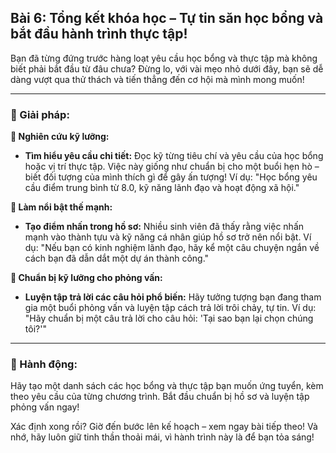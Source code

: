 ## Bài 6: Tổng kết khóa học – Tự tin săn học bổng và bắt đầu hành trình thực tập!

Bạn đã từng đứng trước hàng loạt yêu cầu học bổng và thực tập mà không biết phải bắt đầu từ đâu chưa? Đừng lo, với vài mẹo nhỏ dưới đây, bạn sẽ dễ dàng vượt qua thử thách và tiến thẳng đến cơ hội mà mình mong muốn!

---

### 📌 Giải pháp:

**🔹 Nghiên cứu kỹ lưỡng:**
- **Tìm hiểu yêu cầu chi tiết:** Đọc kỹ từng tiêu chí và yêu cầu của học bổng hoặc vị trí thực tập. Việc này giống như chuẩn bị cho một buổi hẹn hò – biết đối tượng của mình thích gì để gây ấn tượng!
  Ví dụ: "Học bổng yêu cầu điểm trung bình từ 8.0, kỹ năng lãnh đạo và hoạt động xã hội."

**🔹 Làm nổi bật thế mạnh:**
- **Tạo điểm nhấn trong hồ sơ:** Nhiều sinh viên đã thấy rằng việc nhấn mạnh vào thành tựu và kỹ năng cá nhân giúp hồ sơ trở nên nổi bật.
  Ví dụ: "Nếu bạn có kinh nghiệm lãnh đạo, hãy kể một câu chuyện ngắn về cách bạn đã dẫn dắt một dự án thành công."

**🔹 Chuẩn bị kỹ lưỡng cho phỏng vấn:**
- **Luyện tập trả lời các câu hỏi phổ biến:** Hãy tưởng tượng bạn đang tham gia một buổi phỏng vấn và luyện tập cách trả lời trôi chảy, tự tin.
  Ví dụ: "Hãy chuẩn bị một câu trả lời cho câu hỏi: 'Tại sao bạn lại chọn chúng tôi?'"

---

### 🚀 Hành động:

Hãy tạo một danh sách các học bổng và thực tập bạn muốn ứng tuyển, kèm theo yêu cầu của từng chương trình. Bắt đầu chuẩn bị hồ sơ và luyện tập phỏng vấn ngay!

Xác định xong rồi? Giờ đến bước lên kế hoạch – xem ngay bài tiếp theo! Và nhớ, hãy luôn giữ tinh thần thoải mái, vì hành trình này là để bạn tỏa sáng!